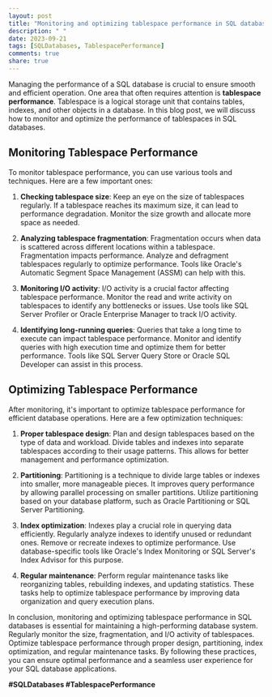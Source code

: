 ```yaml
---
layout: post
title: "Monitoring and optimizing tablespace performance in SQL databases"
description: " "
date: 2023-09-21
tags: [SQLDatabases, TablespacePerformance]
comments: true
share: true
---
```


Managing the performance of a SQL database is crucial to ensure smooth and efficient operation. One area that often requires attention is **tablespace performance**. Tablespace is a logical storage unit that contains tables, indexes, and other objects in a database. In this blog post, we will discuss how to monitor and optimize the performance of tablespaces in SQL databases.

## Monitoring Tablespace Performance

To monitor tablespace performance, you can use various tools and techniques. Here are a few important ones:

1. **Checking tablespace size**: Keep an eye on the size of tablespaces regularly. If a tablespace reaches its maximum size, it can lead to performance degradation. Monitor the size growth and allocate more space as needed.

2. **Analyzing tablespace fragmentation**: Fragmentation occurs when data is scattered across different locations within a tablespace. Fragmentation impacts performance. Analyze and defragment tablespaces regularly to optimize performance. Tools like Oracle's Automatic Segment Space Management (ASSM) can help with this.

3. **Monitoring I/O activity**: I/O activity is a crucial factor affecting tablespace performance. Monitor the read and write activity on tablespaces to identify any bottlenecks or issues. Use tools like SQL Server Profiler or Oracle Enterprise Manager to track I/O activity.

4. **Identifying long-running queries**: Queries that take a long time to execute can impact tablespace performance. Monitor and identify queries with high execution time and optimize them for better performance. Tools like SQL Server Query Store or Oracle SQL Developer can assist in this process.

## Optimizing Tablespace Performance

After monitoring, it's important to optimize tablespace performance for efficient database operations. Here are a few optimization techniques:

1. **Proper tablespace design**: Plan and design tablespaces based on the type of data and workload. Divide tables and indexes into separate tablespaces according to their usage patterns. This allows for better management and performance optimization.

2. **Partitioning**: Partitioning is a technique to divide large tables or indexes into smaller, more manageable pieces. It improves query performance by allowing parallel processing on smaller partitions. Utilize partitioning based on your database platform, such as Oracle Partitioning or SQL Server Partitioning.

3. **Index optimization**: Indexes play a crucial role in querying data efficiently. Regularly analyze indexes to identify unused or redundant ones. Remove or recreate indexes to optimize performance. Use database-specific tools like Oracle's Index Monitoring or SQL Server's Index Advisor for this purpose.

4. **Regular maintenance**: Perform regular maintenance tasks like reorganizing tables, rebuilding indexes, and updating statistics. These tasks help to optimize tablespace performance by improving data organization and query execution plans.

In conclusion, monitoring and optimizing tablespace performance in SQL databases is essential for maintaining a high-performing database system. Regularly monitor the size, fragmentation, and I/O activity of tablespaces. Optimize tablespace performance through proper design, partitioning, index optimization, and regular maintenance tasks. By following these practices, you can ensure optimal performance and a seamless user experience for your SQL database applications.

**#SQLDatabases #TablespacePerformance**